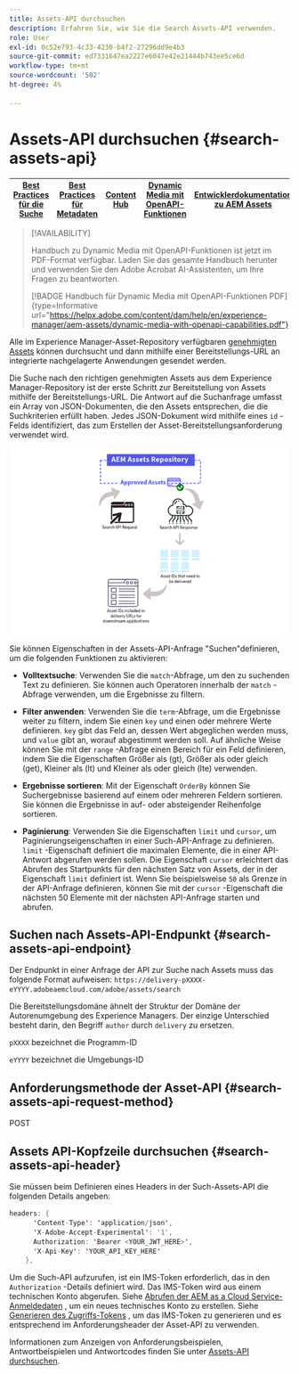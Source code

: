 ```yaml
---
title: Assets-API durchsuchen
description: Erfahren Sie, wie Sie die Search Assets-API verwenden.
role: User
exl-id: 0c52e793-4c33-4230-b4f2-27296dd9e4b3
source-git-commit: ed7331647ea2227e6047e42e21444b743ee5ce6d
workflow-type: tm+mt
source-wordcount: '502'
ht-degree: 4%

---
```


# Assets-API durchsuchen {#search-assets-api}

| [Best Practices für die Suche](/help/assets/search-best-practices.md) | [Best Practices für Metadaten](/help/assets/metadata-best-practices.md) | [Content Hub](/help/assets/product-overview.md) | [Dynamic Media mit OpenAPI-Funktionen](/help/assets/dynamic-media-open-apis-overview.md) | [Entwicklerdokumentation zu AEM Assets](https://developer.adobe.com/experience-cloud/experience-manager-apis/) |
| ------------- | --------------------------- |---------|----|-----|

>[!AVAILABILITY]
>
>Handbuch zu Dynamic Media mit OpenAPI-Funktionen ist jetzt im PDF-Format verfügbar. Laden Sie das gesamte Handbuch herunter und verwenden Sie den Adobe Acrobat AI-Assistenten, um Ihre Fragen zu beantworten.
>
>[!BADGE Handbuch für Dynamic Media mit OpenAPI-Funktionen PDF]{type=Informative url="https://helpx.adobe.com/content/dam/help/en/experience-manager/aem-assets/dynamic-media-with-openapi-capabilities.pdf"}

Alle im Experience Manager-Asset-Repository verfügbaren [genehmigten Assets](approve-assets.md) können durchsucht und dann mithilfe einer Bereitstellungs-URL an integrierte nachgelagerte Anwendungen gesendet werden.

Die Suche nach den richtigen genehmigten Assets aus dem Experience Manager-Repository ist der erste Schritt zur Bereitstellung von Assets mithilfe der Bereitstellungs-URL. Die Antwort auf die Suchanfrage umfasst ein Array von JSON-Dokumenten, die den Assets entsprechen, die die Suchkriterien erfüllt haben. Jedes JSON-Dokument wird mithilfe eines `id` -Felds identifiziert, das zum Erstellen der Asset-Bereitstellungsanforderung verwendet wird.

![Überblick über das direkte binäre Upload-Protokoll](assets/search-assets-api-overview.png)

Sie können Eigenschaften in der Assets-API-Anfrage &quot;Suchen&quot;definieren, um die folgenden Funktionen zu aktivieren:

* **Volltextsuche**: Verwenden Sie die `match`-Abfrage, um den zu suchenden Text zu definieren.  Sie können auch Operatoren innerhalb der `match` -Abfrage verwenden, um die Ergebnisse zu filtern.

* **Filter anwenden**: Verwenden Sie die `term`-Abfrage, um die Ergebnisse weiter zu filtern, indem Sie einen `key` und einen oder mehrere Werte definieren. `key` gibt das Feld an, dessen Wert abgeglichen werden muss, und `value` gibt an, worauf abgestimmt werden soll. Auf ähnliche Weise können Sie mit der `range` -Abfrage einen Bereich für ein Feld definieren, indem Sie die Eigenschaften Größer als (gt), Größer als oder gleich (get), Kleiner als (lt) und Kleiner als oder gleich (lte) verwenden.

* **Ergebnisse sortieren**: Mit der Eigenschaft `OrderBy` können Sie Suchergebnisse basierend auf einem oder mehreren Feldern sortieren. Sie können die Ergebnisse in auf- oder absteigender Reihenfolge sortieren.

* **Paginierung**: Verwenden Sie die Eigenschaften `limit` und `cursor`, um Paginierungseigenschaften in einer Such-API-Anfrage zu definieren. `limit` -Eigenschaft definiert die maximalen Elemente, die in einer API-Antwort abgerufen werden sollen. Die Eigenschaft `cursor` erleichtert das Abrufen des Startpunkts für den nächsten Satz von Assets, der in der Eigenschaft `limit` definiert ist. Wenn Sie beispielsweise `50` als Grenze in der API-Anfrage definieren, können Sie mit der `cursor` -Eigenschaft die nächsten 50 Elemente mit der nächsten API-Anfrage starten und abrufen.

## Suchen nach Assets-API-Endpunkt {#search-assets-api-endpoint}

Der Endpunkt in einer Anfrage der API zur Suche nach Assets muss das folgende Format aufweisen:
`https://delivery-pXXXX-eYYYY.adobeaemcloud.com/adobe/assets/search`

Die Bereitstellungsdomäne ähnelt der Struktur der Domäne der Autorenumgebung des Experience Managers. Der einzige Unterschied besteht darin, den Begriff `author` durch `delivery` zu ersetzen.

`pXXXX` bezeichnet die Programm-ID

`eYYYY` bezeichnet die Umgebungs-ID

## Anforderungsmethode der Asset-API {#search-assets-api-request-method}

POST

## Assets API-Kopfzeile durchsuchen {#search-assets-api-header}

Sie müssen beim Definieren eines Headers in der Such-Assets-API die folgenden Details angeben:

```java
headers: {
      'Content-Type': 'application/json',
      'X-Adobe-Accept-Experimental': '1',
      Authorization: 'Bearer <YOUR_JWT_HERE>',
      'X-Api-Key': 'YOUR_API_KEY_HERE'
    },
```

Um die Such-API aufzurufen, ist ein IMS-Token erforderlich, das in den `Authorization` -Details definiert wird. Das IMS-Token wird aus einem technischen Konto abgerufen. Siehe [Abrufen der AEM as a Cloud Service-Anmeldedaten](https://experienceleague.adobe.com/docs/experience-manager-cloud-service/content/implementing/developing/generating-access-tokens-for-server-side-apis.html?lang=en#fetch-the-aem-as-a-cloud-service-credentials) , um ein neues technisches Konto zu erstellen. Siehe [Generieren des Zugriffs-Tokens](https://experienceleague.adobe.com/docs/experience-manager-cloud-service/content/implementing/developing/generating-access-tokens-for-server-side-apis.html?lang=en#generating-the-access-token) , um das IMS-Token zu generieren und es entsprechend im Anforderungsheader der Asset-API zu verwenden.

Informationen zum Anzeigen von Anforderungsbeispielen, Antwortbeispielen und Antwortcodes finden Sie unter [Assets-API durchsuchen](https://adobe-aem-assets-delivery-experimental.redoc.ly/#operation/search).

